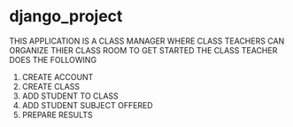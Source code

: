 # django_project
THIS APPLICATION IS A CLASS MANAGER
WHERE CLASS TEACHERS CAN ORGANIZE THIER CLASS ROOM
TO GET STARTED THE CLASS TEACHER DOES THE FOLLOWING
1. CREATE ACCOUNT
2. CREATE CLASS
3. ADD STUDENT TO CLASS
4. ADD STUDENT SUBJECT OFFERED
5. PREPARE RESULTS
